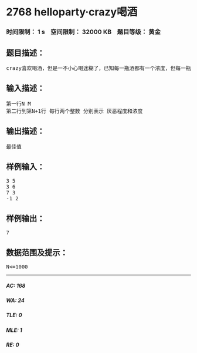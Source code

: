 # 2768 helloparty·crazy喝酒   
### 时间限制： 1 s&nbsp;&nbsp;&nbsp;&nbsp;空间限制： 32000 KB&nbsp;&nbsp;&nbsp;&nbsp;题目等级： 黄金  
## 题目描述：  

<pre>
crazy喜欢喝酒，但是一不小心喝迷糊了，已知每一瓶酒都有一个浓度，但每一瓶酒都会有crazy的厌恶程度。问N瓶酒，crazy的厌恶程度最大为多少。crazy有一个最大的浓度接受值M
</pre>
  
  
## 输入描述：  

<pre>
第一行N M
第二行到第N+1行 每行两个整数 分别表示 厌恶程度和浓度
</pre>
  
  
## 输出描述：  

<pre>
最佳值
</pre>
  
  
## 样例输入：  

<pre>
3 5
3 6
7 3
-1 2
</pre>
  
  
## 样例输出：  

<pre>
7
</pre>
  
  
## 数据范围及提示：  

<pre>
N<=1000
</pre>
  
  
***  

##### AC: 168  
##### WA: 24  
##### TLE: 0  
##### MLE: 1  
##### RE: 0  
